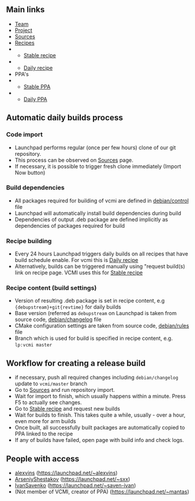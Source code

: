 ## Main links
- [Team](https://launchpad.net/~vcmi)
- [Project](https://launchpad.net/vcmi)
- [Sources](https://code.launchpad.net/~vcmi/vcmi/+git/vcmi)
- [Recipes](https://code.launchpad.net/~vcmi/+recipes)
- - [Stable recipe](https://code.launchpad.net/~vcmi/+recipe/vcmi-stable)
- - [Daily recipe](https://code.launchpad.net/~vcmi/+recipe/vcmi-daily)
- PPA's
- - [Stable PPA](https://launchpad.net/~vcmi/+archive/ubuntu/ppa)
- - [Daily PPA](https://launchpad.net/~vcmi/+archive/ubuntu/vcmi-latest)

## Automatic daily builds process

### Code import
- Launchpad performs regular (once per few hours) clone of our git repository.
- This process can be observed on [Sources](https://code.launchpad.net/~vcmi/vcmi/+git/vcmi) page.
- If necessary, it is possible to trigger fresh clone immediately (Import Now button)
### Build dependencies
- All packages required for building of vcmi are defined in [debian/control](https://github.com/vcmi/vcmi/blob/develop/debian/control) file
- Launchpad will automatically install build dependencies during build
- Dependencies of output .deb package are defined implicitly as dependencies of packages required for build
### Recipe building
- Every 24 hours Launchpad triggers daily builds on all recipes that have build schedule enable. For vcmi this is [Daily recipe](https://code.launchpad.net/~vcmi/+recipe/vcmi-daily)
- Alternatively, builds can be triggered manually using "request build(s) link on recipe page. VCMI uses this for [Stable recipe](https://code.launchpad.net/~vcmi/+recipe/vcmi-stable)
### Recipe content (build settings)
- Version of resulting .deb package is set in recipe content, e.g `{debupstream}+git{revtime}` for daily builds
- Base version (referred as `debupstream` on Launchpad is taken from source code, [debian/changelog](https://github.com/vcmi/vcmi/blob/develop/debian/changelog) file
- CMake configuration settings are taken from source code, [debian/rules](https://github.com/vcmi/vcmi/blob/develop/debian/rules) file
- Branch which is used for build is specified in recipe content, e.g. `lp:vcmi master`
## Workflow for creating a release build
- if necessary, push all required changes including `debian/changelog` update to `vcmi/master` branch
- Go to [Sources](https://code.launchpad.net/~vcmi/vcmi/+git/vcmi) and run repository import.
- Wait for import to finish, which usually happens within a minute. Press F5 to actually see changes.
- Go to [Stable recipe](https://code.launchpad.net/~vcmi/+recipe/vcmi-stable) and request new builds
- Wait for builds to finish. This takes quite a while, usually - over a hour, even more for arm builds
- Once built, all successfully built packages are automatically copied to PPA linked to the recipe
- If any of builds have failed, open page with build info and check logs. 
## People with access
- [alexvins](https://github.com/alexvins) (https://launchpad.net/~alexvins)
- [ArseniyShestakov](https://github.com/ArseniyShestakov) (https://launchpad.net/~sxx)
- [IvanSavenko](https://github.com/IvanSavenko) (https://launchpad.net/~saven-ivan)
- (Not member of VCMI, creator of PPA) (https://launchpad.net/~mantas)